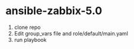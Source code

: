 # ansible-zabbix-5.0
1. clone repo
2. Edit group_vars file and role/default/main.yaml
3. run playbook
